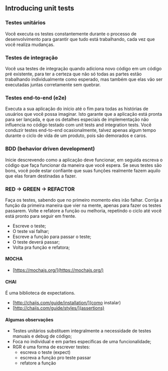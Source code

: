 ## Introducing unit tests

### Testes unitários
Você executa os testes constantemente durante o processo de desenvolvimento para garantir que tudo está trabalhando, cada vez que você realiza mudanças.

### Testes de integração
Você usa testes de integração quando adiciona novo código em um código pré existente, para ter a certeza que não só todas as partes estão trabalhando individualmente como esperado, mas também que elas vão ser executadas juntas corretamente sem quebrar.

### Testes end-to-end (e2e)
Executa a sua aplicação do início até o fim para todas as histórias de usuários que você possa imaginar. Isto garante que a aplicação está pronta para ser lançada, e que os detalhes especiais de implementação não influencia no código testado com unit tests and integration tests. Você conduzir testes end-to-end ocasionalmente, talvez apenas algum tempo durante o ciclo de vida de um produto, pois são demorados e caros.

### BDD (behavior driven development)
Inicie descrevendo como a aplicação deve funcionar, em seguida escreva o código que faça funcionar da maneira que você espera. Se seus testes são bons, você pode estar confiante que suas funções realmente fazem aquilo que elas foram destinadas a fazer.

### RED -> GREEN -> REFACTOR
Faça os testes, sabendo que no primeiro momento eles irão falhar.
Corrija a função da primeira maneira que vier na mente, apenas para fazer os testes passarem.
Volte e refatore a função ou melhoria, repetindo o ciclo até você está pronto para seguir em frente.

- Escreve o teste;
- O teste vai falhar;
- Escreve a função para passar o teste;
- O teste deverá passar;
- Volta pra função e refatora;


#### MOCHA

- [https://mochajs.org/](https://mochajs.org/)


#### CHAI

É uma biblioteca de expectations.

- [http://chaijs.com/guide/installation/](como instalar)
- [http://chaijs.com/guide/styles/](assertions)

#### Algumas observações

- Testes unitários substituem integralmente a necessidade de testes manuais e debug de código;
- Foca no individual e em partes específicas de uma funcionalidade;
- RGR é uma forma de escrever testes:
    - escreva o teste (expect)
    - escreva a função pro teste passar
    - refatore a função